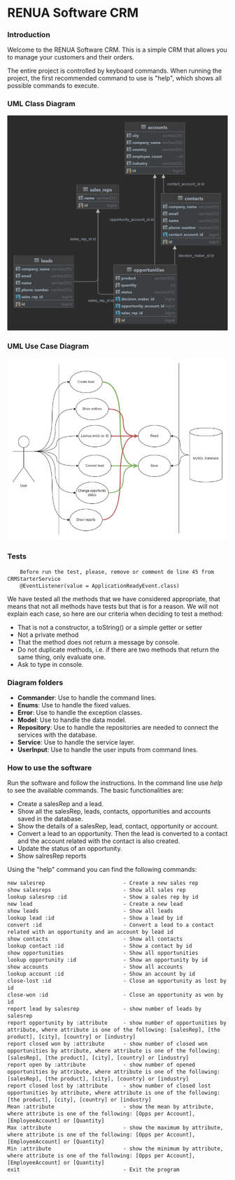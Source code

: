 # RENUA Software CRM

### Introduction
Welcome to the RENUA Software CRM.
This is a simple CRM that allows you to manage your customers and their orders.

The entire project is controlled by keyboard commands.
When running the project, the first recommended command to use is "help", which shows all possible commands to execute.

### UML Class Diagram
![class_diagram.png](class_diagram.png)

### UML Use Case Diagram
![use_case.png](use_case.png)

### Tests

        Before run the test, please, remove or comment de line 45 from CRMStarterService
        @EventListener(value = ApplicationReadyEvent.class)

We have tested all the methods that we have considered appropriate, that means that not all methods have tests but that is for a reason.
We will not explain each case, so here are our criteria when deciding to test a method:
- That is not a constructor, a toString() or a simple getter or setter
- Not a private method
- That the method does not return a message by console.
- Do not duplicate methods, i.e. if there are two methods that return the same thing, only evaluate one.
- Ask to type in console.

### Diagram folders
- **Commander**: Use to handle the command lines.
- **Enums**: Use to handle the fixed values.
- **Error**: Use to handle the exception classes.
- **Model**: Use to handle the data model.
- **Repository**: Use to handle the repositories are needed to connect the services with the database.
- **Service**: Use to handle the service layer.
- **UserInput**: Use to handle the user inputs from command lines.

### How to use the software
Run the software and follow the instructions.
In the command line use *help* to see the available commands.
The basic functionalities are:
- Create a salesRep and a lead.
- Show all the salesRep, leads, contacts, opportunities and accounts saved in the database.
- Show the details of a salesRep, lead, contact, opportunity or account.
- Convert a lead to an opportunity. Then the lead is converted to a contact and the account related with the contact is also created.
- Update the status of an opportunity.
- Show salresRep reports

Using the "help" command you can find the following commands:
    
    new salesrep                         - Create a new sales rep
    show salesreps                       - Show all sales rep
    lookup salesrep :id                  - Show a sales rep by id
    new lead                             - Create a new lead
    show leads                           - Show all leads
    lookup lead :id                      - Show a lead by id
    convert :id                          - Convert a lead to a contact related with an opportunity and an account by lead id
    show contacts                        - Show all contacts
    lookup contact :id                   - Show a contact by id
    show opportunities                   - Show all opportunities
    lookup opportunity :id               - Show an opportunity by id
    show accounts                        - Show all accounts
    lookup account :id                   - Show an account by id
    close-lost :id                       - Close an opportunity as lost by id
    close-won :id                        - Close an opportunity as won by id
    report lead by salesrep              - show number of leads by salesrep
    report opportunity by :attribute     - show number of opportunities by attribute, where attribute is one of the following: [salesRep], [the product], [city], [country] or [industry]
    report closed won by :attribute      - show number of closed won opportunities by attribute, where attribute is one of the following: [salesRep], [the product], [city], [country] or [industry]
    report open by :attribute            - show number of opened opportunities by attribute, where attribute is one of the following: [salesRep], [the product], [city], [country] or [industry]
    report closed lost by :attribute     - show number of closed lost opportunities by attribute, where attribute is one of the following: [the product], [city], [country] or [industry]
    Mean :attribute                      - show the mean by attribute, where attribute is one of the following: [Opps per Account], [EmployeeAccount] or [Quantity]
    Max :attribute                       - show the maximum by attribute, where attribute is one of the following: [Opps per Account], [EmployeeAccount] or [Quantity]
    Min :attribute                       - show the minimum by attribute, where attribute is one of the following: [Opps per Account], [EmployeeAccount] or [Quantity]
    exit                                 - Exit the program
